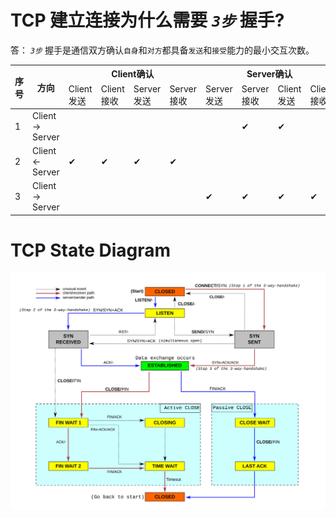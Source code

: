 # TCP 建立连接为什么需要 *`3步`* 握手?

答： *`3步`* 握手是通信双方确认`自身`和`对方`都具备`发送`和`接受`能力的最小交互次数。

<table>
  <thead>
    <tr>
      <th rowspan="2">序号</th>
      <th rowspan="2">方向</th>
      <th colspan="4">Client确认</th>
      <th colspan="4">Server确认</th>
    </tr>
    <tr>
      <td>Client发送</td>
      <td>Client接收</td>
      <td>Server发送</td>
      <td>Server接收</td>
      <td>Server发送</td>
      <td>Server接收</td>
      <td>Client发送</td>
      <td>Client接收</td>
    </tr>
  </thead>
  <tbody>
    <tr>
      <td>1</td>
      <td>
        Client -&gt; Server
      </td>
      <td></td>
      <td></td>
      <td></td>
      <td></td>
      <td></td>
      <td>✔</td>
      <td>✔</td>
      <td></td>
    </tr>
    <tr>
      <td>2</td>
      <td>
        Client &lt;- Server
      </td>
      <td>✔</td>
      <td>✔</td>
      <td>✔</td>
      <td>✔</td>
      <td></td>
      <td></td>
      <td></td>
      <td></td>
    </tr>
    <tr>
      <td>3</td>
      <td>
        Client -&gt; Server
      </td>
      <td></td>
      <td></td>
      <td></td>
      <td></td>
      <td>✔</td>
      <td>✔</td>
      <td>✔</td>
      <td>✔</td>
    </tr>
  </tbody>
</table>


# TCP State Diagram

![TCP State Diagram](img/tcp.state-diagram.svg)
